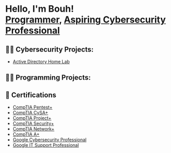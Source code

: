 <h1>Hello, I'm Bouh! <br/><a href="https://github.com/joshmadakor1">Programmer</a>, <a href="http://linkedin.com/in/bouh-bouh-713553219">Aspiring Cybersecurity Professional</a>

<h2>👨‍💻 Cybersecurity Projects:</h2>

  - [Active Directory Home Lab](https://github.com/joshmadakor1/Algorithms-Practice)


<h2>👨‍💻 Programming Projects:</h2>

<h2>📄 Certifications</h2>

- [CompTIA Pentest+](https://www.certmetrics.com/comptia/candidate/cert_summary.aspx)
- [CompTIA CySA+](https://www.certmetrics.com/comptia/candidate/cert_summary.aspx)
- [CompTIA Project+](https://www.certmetrics.com/comptia/candidate/cert_summary.aspx)
- [CompTIA Security+](https://www.certmetrics.com/comptia/candidate/cert_summary.aspx)
- [CompTIA Network+](https://www.certmetrics.com/comptia/candidate/cert_summary.aspx)
- [CompTIA A+](https://www.certmetrics.com/comptia/candidate/cert_summary.aspx)
- [Google Cybersecurity Professional]()
- [Google IT Support Professional]()


